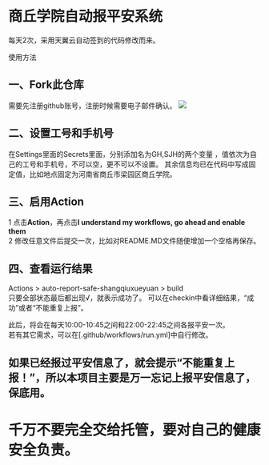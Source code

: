 # 商丘学院自动报平安系统
每天2次，采用天翼云自动签到的代码修改而来。 

使用方法  
## 一、Fork此仓库
需要先注册github账号，注册时候需要电子邮件确认。
![](http://tu.yaohuo.me/imgs/2020/06/f059fe73afb4ef5f.png)
## 二、设置工号和手机号
在Settings里面的Secrets里面，分别添加名为GH,SJH的两个变量 ，值依次为自己的工号和手机号，不可以空，更不可以不设置。
其余信息均已在代码中写成固定值，比如地点固定为河南省商丘市梁园区商丘学院。


## 三、启用Action
1 点击**Action**，再点击**I understand my workflows, go ahead and enable them**  
2 修改任意文件后提交一次，比如对README.MD文件随便增加一个空格再保存。

## 四、查看运行结果
Actions > auto-report-safe-shangqiuxueyuan > build  
只要全部状态最后都出现√，就表示成功了。
可以在checkin中看详细结果，“成功”或者“不能重复上报”。

此后，将会在每天10:00-10:45之间和22:00-22:45之间各报平安一次。  
若有其它需求，可以在[.github/workflows/run.yml]中自行修改。
##  如果已经报过平安信息了，就会提示“不能重复上报！”，所以本项目主要是万一忘记上报平安信息了，保底用。
# 千万不要完全交给托管，要对自己的健康安全负责。
